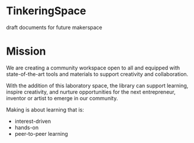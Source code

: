 # TinkeringSpace
draft documents for future makerspace

# Mission
We are creating a community workspace open to all and equipped with state-of-the-art tools and materials to support creativity and collaboration.

With the addition of this laboratory space, the library can support learning, inspire creativity, and nurture opportunities for the next entrepreneur, inventor or artist to emerge in our community.

Making is about learning that is:
* interest-driven
* hands-on
* peer-to-peer learning 
